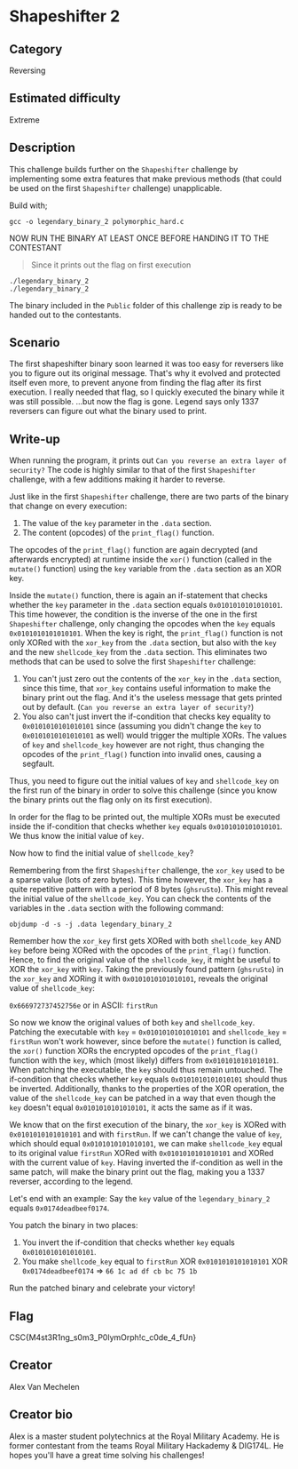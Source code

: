 # Shapeshifter 2

## Category
Reversing

## Estimated difficulty
Extreme

## Description
This challenge builds further on the `Shapeshifter` challenge by implementing some extra features that make previous methods (that could be used on the first `Shapeshifter` challenge) unapplicable.

Build with;
```
gcc -o legendary_binary_2 polymorphic_hard.c
```
NOW RUN THE BINARY AT LEAST ONCE BEFORE HANDING IT TO THE CONTESTANT
> Since it prints out the flag on first execution
```
./legendary_binary_2
./legendary_binary_2
```

The binary included in the `Public` folder of this challenge zip is ready to be handed out to the contestants.

## Scenario
The first shapeshifter binary soon learned it was too easy for reversers like you to figure out its original message. That's why it evolved and protected itself even more, to prevent anyone from finding the flag after its first execution.
I really needed that flag, so I quickly executed the binary while it was still possible.
...but now the flag is gone.
Legend says only 1337 reversers can figure out what the binary used to print.

## Write-up
When running the program, it prints out `Can you reverse an extra layer of security?` The code is highly similar to that of the first `Shapeshifter` challenge, with a few additions making it harder to reverse.

Just like in the first `Shapeshifter` challenge, there are two parts of the binary that change on every execution:

1. The value of the `key` parameter in the `.data` section.
2. The content (opcodes) of the `print_flag()` function.

The opcodes of the `print_flag()` function are again decrypted (and afterwards encrypted) at runtime inside the `xor()` function (called in the `mutate()` function) using the `key` variable from the `.data` section as an XOR key.

Inside the `mutate()` function, there is again an if-statement that checks whether the `key` parameter in the `.data` section equals `0x0101010101010101`. This time however, the condition is the inverse of the one in the first `Shapeshifter` challenge, only changing the opcodes when the `key` equals `0x0101010101010101`. When the key is right, the `print_flag()` function is not only XORed with the `xor_key` from the `.data` section, but also with the `key` and the new `shellcode_key` from the `.data` section. This eliminates two methods that can be used to solve the first `Shapeshifter` challenge:

1. You can't just zero out the contents of the `xor_key` in the `.data` section, since this time, that `xor_key` contains useful information to make the binary print out the flag. And it's the useless message that gets printed out by default. (`Can you reverse an extra layer of security?`)
2. You also can't just invert the if-condition that checks key equality to `0x0101010101010101` since (assuming you didn't change the `key` to `0x0101010101010101` as well) would trigger the multiple XORs. The values of `key` and `shellcode_key` however are not right, thus changing the opcodes of the `print_flag()` function into invalid ones, causing a segfault.

Thus, you need to figure out the initial values of `key` and `shellcode_key` on the first run of the binary in order to solve this challenge (since you know the binary prints out the flag only on its first execution).

In order for the flag to be printed out, the multiple XORs must be executed inside the if-condition that checks whether `key` equals `0x0101010101010101`. We thus know the initial value of `key`.

Now how to find the initial value of `shellcode_key`?

Remembering from the first `Shapeshifter` challenge, the `xor_key` used to be a sparse value (lots of zero bytes). This time however, the `xor_key` has a quite repetitive pattern with a period of 8 bytes (`ghsruSto`). This might reveal the initial value of the `shellcode_key`. You can check the contents of the variables in the `.data` section with the following command:
```
objdump -d -s -j .data legendary_binary_2
```
Remember how the `xor_key` first gets XORed with both `shellcode_key` AND `key` before being XORed with the opcodes of the `print_flag()` function. Hence, to find the original value of the `shellcode_key`, it might be useful to XOR the `xor_key` with `key`. Taking the previously found pattern (`ghsruSto`) in the `xor_key` and XORing it with `0x0101010101010101`, reveals the original value of `shellcode_key`:

`0x666972737452756e` or in ASCII: `firstRun`

So now we know the original values of both `key` and `shellcode_key`. Patching the executable with `key` = `0x0101010101010101` and `shellcode_key` = `firstRun` won't work however, since before the `mutate()` function is called, the `xor()` function XORs the encrypted opcodes of the `print_flag()` function with the `key`, which (most likely) differs from `0x0101010101010101`. When patching the executable, the `key` should thus remain untouched. The if-condition that checks whether `key` equals `0x0101010101010101` should thus be inverted. Additionally, thanks to the properties of the XOR operation, the value of the `shellcode_key` can be patched in a way that even though the `key` doesn't equal `0x0101010101010101`, it acts the same as if it was.

We know that on the first execution of the binary, the `xor_key` is XORed with `0x0101010101010101` and with `firstRun`. If we can't change the value of `key`, which should equal `0x0101010101010101`, we can make `shellcode_key` equal to its original value `firstRun` XORed with `0x0101010101010101` and XORed with the current value of `key`. Having inverted the if-condition as well in the same patch, will make the binary print out the flag, making you a 1337 reverser, according to the legend.

Let's end with an example: 
Say the `key` value of the `legendary_binary_2` equals `0x0174deadbeef0174`.

You patch the binary in two places:
1. You invert the if-condition that checks whether `key` equals `0x0101010101010101`.
2. You make `shellcode_key` equal to `firstRun` XOR `0x0101010101010101` XOR `0x0174deadbeef0174` => `66 1c ad df cb bc 75 1b`

Run the patched binary and celebrate your victory!

## Flag
CSC{M4st3R1ng_s0m3_P0lymOrph!c_c0de_4_fUn}

## Creator
Alex Van Mechelen

## Creator bio
Alex is a master student polytechnics at the Royal Military Academy. He is former contestant from the teams Royal Military Hackademy & DIG174L. He hopes you'll have a great time solving his challenges!
